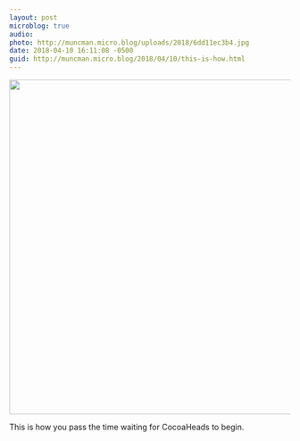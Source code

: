 ```yaml
---
layout: post
microblog: true
audio: 
photo: http://muncman.micro.blog/uploads/2018/6dd11ec3b4.jpg
date: 2018-04-10 16:11:08 -0500
guid: http://muncman.micro.blog/2018/04/10/this-is-how.html
---
```


<a href="http://muncman.micro.blog/uploads/2018/6dd11ec3b4.jpg"><img src="http://muncman.micro.blog/uploads/2018/6dd11ec3b4.jpg" width="600" height="600" style="height: auto;" class="sunlit_image" /></a>

This is how you pass the time waiting for CocoaHeads to begin. 
